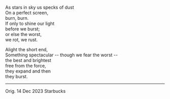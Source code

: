 As stars in sky us specks of dust\
On a perfect screen,\
burn, burn.\
If only to shine our light\
before we burst;\
or else the worst,\
we rot, we rust.

Alight the short end,\
Something spectacular -- though we fear the worst --\
the best and brightest\
free from the force,\
they expand and then\
they burst.

-----

Orig. 14 Dec 2023
Starbucks